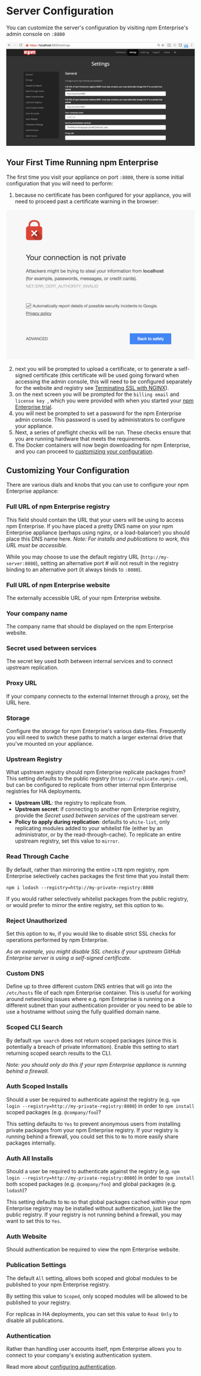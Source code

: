 # Server Configuration

You can customize the server's configuration by visiting npm
Enterprise's admin console on `:8800`

  ![Admin Console](/gitbook/images/02-settings.png)

## Your First Time Running npm Enterprise

The first time you visit your appliance on port `:8800`, there is some
initial configuration that you will need to perform:

1. because no certificate has been configured for your appliance, you
  will need to proceed past a certificate warning in the browser:

  ![Admin Console](/gitbook/images/01-security-warning.png)

2. next you will be prompted to upload a certificate, or to generate
  a self-signed certificate (this certificate will be used going forward
  when accessing the admin console, this will need to be configured
  separately for the website and registry see [Terminating SSL with NGINX]).
3. on the next screen you will be prompted for the `billing email` and
  `license key `, which you were provided with when you started your
  [npm Enterprise trial](https://www.npmjs.com/enterprise).
4. you will next be prompted to set a password for the npm Enterprise
  admin console. This password is used by administrators to configure
  your appliance.
5. Next, a series of preflight checks will be run. These checks ensure that
   you are running hardware that meets the requirements.
6. The Docker containers will now begin downloading for npm Enterprise, and
   you can proceed to [customizing your configuration](#customizing-your-configuration).

## Customizing Your Configuration

There are various dials and knobs that you can use to configure your
npm Enterprise appliance:

### Full URL of npm Enterprise registry

This field should contain the URL that your users will be using
to access npm Enterprise. If you have placed a pretty DNS name on
your npm Enterprise appliance (perhaps using nginx, or a load-balancer)
you should place this DNS name here. _Note: For installs and publications
to work, this URL must be accessible._

While you may choose to use the default registry URL
(`http://my-server:8080`), setting an alternative port # will not result
in the registry binding to an alternative port (it
  always binds to `:8080`).

### Full URL of npm Enterprise website

The externally accessible URL of your npm Enterprise website.

### Your company name

The company name that should be displayed on the npm Enterprise website.

### Secret used between services

The secret key used both between internal services and to connect
upstream replication.

### Proxy URL

If your company connects to the external Internet through a proxy,
set the URL here.

### Storage

Configure the storage for npm Enterprise's various data-files. Frequently you
will need to switch these paths to match a larger external drive that
you've mounted on your appliance.

### Upstream Registry

What upstream registry should npm Enterprise replicate packages from? This setting
defaults to the public registry (`https://replicate.npmjs.com`), but can be
configured to replicate from other internal npm Enterprise registries for HA
deployments.

* **Upstream URL**: the registry to replicate from.
* **Upstream secret**: if connecting to another npm Enterprise registry, provide
  the _Secret used between services_ of the upstream server.
* **Policy to apply during replication**: defaults to `white-list`, only replicating
  modules added to your whitelist file (either by an administrator, or by the
  read-through-cache). To replicate an entire upstream registry, set this value
  to `mirror`.

### Read Through Cache

By default, rather than mirroring the entire `>1TB` npm registry,
npm Enterprise selectively caches packages the first time that you
install them:

```
npm i lodash --registry=http://my-private-registry:8080
```

If you would rather selectively whitelist packages from the public registry,
or would prefer to mirror the entire registry, set this option to `No`.

### Reject Unauthorized

Set this option to `No`, if you would like to disable strict SSL checks
for operations performed by npm Enterprise.

_As an example, you might disable SSL checks if your upstream GitHub Enterprise
server is using a self-signed certificate._

### Custom DNS

Define up to three different custom DNS entries that will go into the
`/etc/hosts` file of each npm Enterprise container. This is useful for working
around networking issues where e.g. npm Enterprise is running on a different
subnet than your authentication provider or you need to be able to use a
hostname without using the fully qualified domain name.

### Scoped CLI Search

By default `npm search` does not return scoped packages (since this is
  potentially a breach of private information). Enable this setting to
start returning scoped search results to the CLI.

_Note: you should only do this if your npm Enterprise appliance is
  running behind a firewall._

### Auth Scoped Installs

Should a user be required to authenticate against the registry (e.g. `npm login --registry=http://my-private-registry:8080`) in order to `npm install` scoped packages (e.g. `@company/foo`)?

This setting defaults to `Yes` to prevent anonymous users from installing private packages from your npm Enterprise registry. If your registry is running behind a firewall, you could set this to `No` to more easily share packages internally.

### Auth All Installs

Should a user be required to authenticate against the registry (e.g. `npm login --registry=http://my-private-registry:8080`) in order to `npm install` both scoped packages (e.g. `@company/foo`) and global packages (e.g. `lodash`)?

This setting defaults to `No` so that global packages cached within your npm Enterprise registry may be installed without authentication, just like the public registry. If your registry is not running behind a firewall, you may want to set this to `Yes`.

### Auth Website

Should authentication be required to view the npm Enterprise website.

### Publication Settings

The default `All` setting, allows both scoped and global modules to be
published to your npm Enterprise registry.

By setting this value to `Scoped`, only scoped modules will be allowed to
be published to your registry.

For replicas in HA deployments, you can set this value to `Read Only` to
disable all publications.

### Authentication

Rather than handling user accounts itself, npm Enterprise allows
you to connect to your company's existing authentication system.

Read more about [configuring authentication].

[configuring authentication]: /up-and-running/auth/
[Terminating SSL with NGINX]: /tutorials/nginx.md
